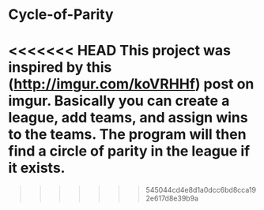 # Cycle-of-Parity

<<<<<<< HEAD
This project was inspired by this (http://imgur.com/koVRHHf) post on imgur. Basically you can create a league, add teams, and assign wins to the teams. The program will then find a circle of parity in the league if it exists.
=======
>>>>>>> 545044cd4e8d1a0dcc6bd8cca192e617d8e39b9a
